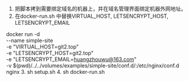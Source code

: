 

1. 把脚本拷到需要绑定域名的机器上，并在域名管理界面绑定机器外网地址。
2. 在docker-run.sh 中替换VIRTUAL_HOST, LETSENCRYPT_HOST, LETSENCRYPT_EMAIL


docker run -d \
    --name simple-site \
    -e "VIRTUAL_HOST=git2.top" \
    -e "LETSENCRYPT_HOST=git2.top" \
    -e "LETSENCRYPT_EMAIL=huangzhouwu@163.com" \
    -v $(pwd)/../../volumes/examples/simple-site/conf.d/:/etc/nginx/conf.d \
    nginx
3. sh setup.sh
4. sh docker-run.sh
